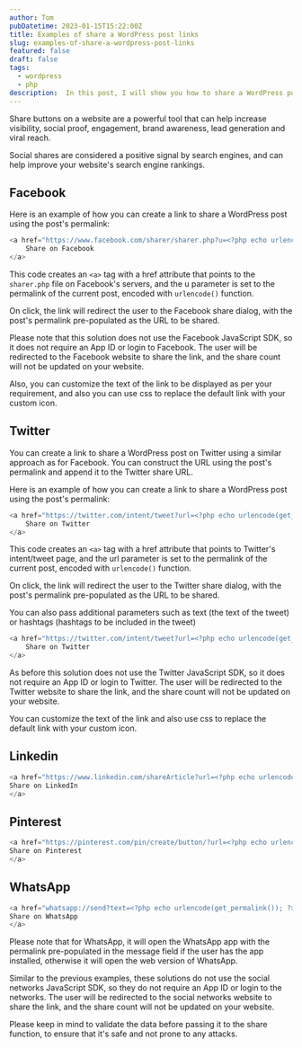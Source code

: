 ```yaml
---
author: Tom
pubDatetime: 2023-01-15T15:22:00Z
title: Examples of share a WordPress post links
slug: examples-of-share-a-wordpress-post-links
featured: false
draft: false
tags:
  - wordpress
  - php
description:  In this post, I will show you how to share a WordPress post link using various methods.
---
```


Share buttons on a website are a powerful tool that can help increase visibility, social proof, engagement, brand awareness, lead generation and viral reach.

Social shares are considered a positive signal by search engines, and can help improve your website\'s search engine rankings.

## Facebook

Here is an example of how you can create a link to share a WordPress post using the post\'s permalink:
```php
<a href="https://www.facebook.com/sharer/sharer.php?u=<?php echo urlencode(get_permalink()); ?>">
    Share on Facebook
</a>
```

This code creates an `<a>` tag with a href attribute that points to the `sharer.php` file on Facebook\'s servers, and the u parameter is set to the permalink of the current post, encoded with `urlencode()` function.

On click, the link will redirect the user to the Facebook share dialog, with the post\'s permalink pre-populated as the URL to be shared.

Please note that this solution does not use the Facebook JavaScript SDK, so it does not require an App ID or login to Facebook. The user will be redirected to the Facebook website to share the link, and the share count will not be updated on your website.

Also, you can customize the text of the link to be displayed as per your requirement, and also you can use css to replace the default link with your custom icon.

## Twitter

You can create a link to share a WordPress post on Twitter using a similar approach as for Facebook. You can construct the URL using the post\'s permalink and append it to the Twitter share URL.

Here is an example of how you can create a link to share a WordPress post using the post\'s permalink:
```php
<a href="https://twitter.com/intent/tweet?url=<?php echo urlencode(get_permalink()); ?>">
    Share on Twitter
</a>
```

This code creates an `<a>` tag with a href attribute that points to Twitter\'s intent/tweet page, and the url parameter is set to the permalink of the current post, encoded with `urlencode()` function.

On click, the link will redirect the user to the Twitter share dialog, with the post\'s permalink pre-populated as the URL to be shared.

You can also pass additional parameters such as text (the text of the tweet) or hashtags (hashtags to be included in the tweet)
```php
<a href="https://twitter.com/intent/tweet?url=<?php echo urlencode(get_permalink()); ?>&text=<?php echo urlencode(get_the_title()); ?>&hashtags=example,wordpress">
    Share on Twitter
</a>
```

As before this solution does not use the Twitter JavaScript SDK, so it does not require an App ID or login to Twitter. The user will be redirected to the Twitter website to share the link, and the share count will not be updated on your website.

You can customize the text of the link and also use css to replace the default link with your custom icon.

## Linkedin
```php
<a href="https://www.linkedin.com/shareArticle?url=<?php echo urlencode(get_permalink()); ?>&title=<?php echo urlencode(get_the_title()); ?>">
Share on LinkedIn
</a>
```
## Pinterest
```php
<a href="https://pinterest.com/pin/create/button/?url=<?php echo urlencode(get_permalink()); ?>&media=<?php echo urlencode(get_the_post_thumbnail_url()); ?>&description=<?php echo urlencode(get_the_excerpt()); ?>">
Share on Pinterest
</a>
```
## WhatsApp
```php
<a href="whatsapp://send?text=<?php echo urlencode(get_permalink()); ?>">
Share on WhatsApp
</a>
```

Please note that for WhatsApp, it will open the WhatsApp app with the permalink pre-populated in the message field if the user has the app installed, otherwise it will open the web version of WhatsApp.

Similar to the previous examples, these solutions do not use the social networks JavaScript SDK, so they do not require an App ID or login to the networks. The user will be redirected to the social networks website to share the link, and the share count will not be updated on your website.

Please keep in mind to validate the data before passing it to the share function, to ensure that it\'s safe and not prone to any attacks.